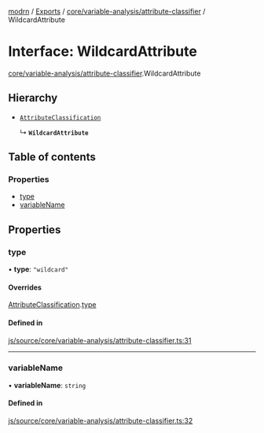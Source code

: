 [modrn](../README.md) / [Exports](../modules.md) / [core/variable-analysis/attribute-classifier](../modules/core_variable_analysis_attribute_classifier.md) / WildcardAttribute

# Interface: WildcardAttribute

[core/variable-analysis/attribute-classifier](../modules/core_variable_analysis_attribute_classifier.md).WildcardAttribute

## Hierarchy

- [`AttributeClassification`](core_variable_analysis_attribute_classifier.AttributeClassification.md)

  ↳ **`WildcardAttribute`**

## Table of contents

### Properties

- [type](core_variable_analysis_attribute_classifier.WildcardAttribute.md#type)
- [variableName](core_variable_analysis_attribute_classifier.WildcardAttribute.md#variablename)

## Properties

### type

• **type**: ``"wildcard"``

#### Overrides

[AttributeClassification](core_variable_analysis_attribute_classifier.AttributeClassification.md).[type](core_variable_analysis_attribute_classifier.AttributeClassification.md#type)

#### Defined in

[js/source/core/variable-analysis/attribute-classifier.ts:31](https://github.com/alexbfr/modrn/blob/e23b9e9/modrn.ts/js/source/core/variable-analysis/attribute-classifier.ts#L31)

___

### variableName

• **variableName**: `string`

#### Defined in

[js/source/core/variable-analysis/attribute-classifier.ts:32](https://github.com/alexbfr/modrn/blob/e23b9e9/modrn.ts/js/source/core/variable-analysis/attribute-classifier.ts#L32)

